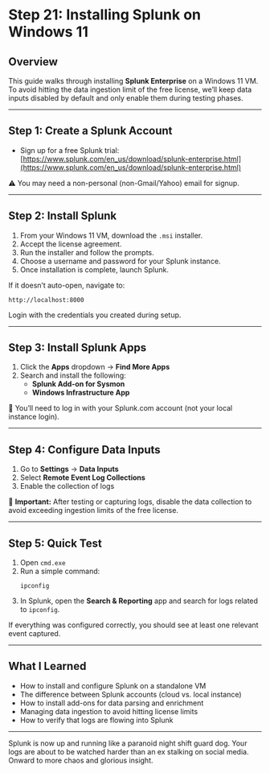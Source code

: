# Step 21: Installing Splunk on Windows 11

## Overview

This guide walks through installing **Splunk Enterprise** on a Windows 11 VM. To avoid hitting the data ingestion limit of the free license, we’ll keep data inputs disabled by default and only enable them during testing phases.

---

## Step 1: Create a Splunk Account

- Sign up for a free Splunk trial:
  [https://www.splunk.com/en_us/download/splunk-enterprise.html](https://www.splunk.com/en_us/download/splunk-enterprise.html)

⚠️ You may need a non-personal (non-Gmail/Yahoo) email for signup.

---

## Step 2: Install Splunk

1. From your Windows 11 VM, download the `.msi` installer.
2. Accept the license agreement.
3. Run the installer and follow the prompts.
4. Choose a username and password for your Splunk instance.
5. Once installation is complete, launch Splunk.

If it doesn’t auto-open, navigate to:
```
http://localhost:8000
```

Login with the credentials you created during setup.

---

## Step 3: Install Splunk Apps

1. Click the **Apps** dropdown → **Find More Apps**
2. Search and install the following:
   - **Splunk Add-on for Sysmon**
   - **Windows Infrastructure App**

🔐 You’ll need to log in with your Splunk.com account (not your local instance login).

---

## Step 4: Configure Data Inputs

1. Go to **Settings** → **Data Inputs**
2. Select **Remote Event Log Collections**
3. Enable the collection of logs

🛑 **Important:** After testing or capturing logs, disable the data collection to avoid exceeding ingestion limits of the free license.

---

## Step 5: Quick Test

1. Open `cmd.exe`
2. Run a simple command:
   ```
   ipconfig
   ```
3. In Splunk, open the **Search & Reporting** app and search for logs related to `ipconfig`.

If everything was configured correctly, you should see at least one relevant event captured.

---

## What I Learned

- How to install and configure Splunk on a standalone VM
- The difference between Splunk accounts (cloud vs. local instance)
- How to install add-ons for data parsing and enrichment
- Managing data ingestion to avoid hitting license limits
- How to verify that logs are flowing into Splunk

---

Splunk is now up and running like a paranoid night shift guard dog. Your logs are about to be watched harder than an ex stalking on social media. Onward to more chaos and glorious insight.
